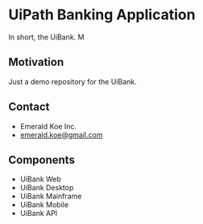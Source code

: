 # UiPath Banking Application
In short, the UiBank.
M
## Motivation
Just a demo repository for the UiBank.

## Contact

- Emerald Koe Inc.
- emerald.koe@gmail.com

## Components

- UiBank Web
- UiBank Desktop
- UiBank Mainframe
- UiBank Mobile
- UiBank API
